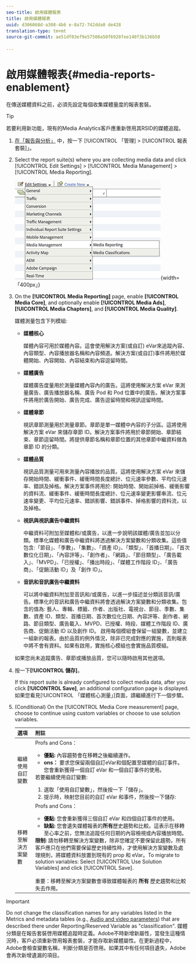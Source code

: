 ```yaml
---
seo-title: 啟用媒體報表
title: 啟用媒體報表
uuid: d306068d-a308-4b6 e-8a72-742dda0 de428
translation-type: tm+mt
source-git-commit: ae51df03ef9e57508a50f6928fee140f3b136b58

---
```



# 啟用媒體報表{#media-reports-enablement}

在傳送媒體資料之前，必須先設定每個收集媒體量度的報表套裝。

>[!TIP]
>
>若要利用新功能，現有的Media Analytics客戶應重新啓用其RSID的媒體追蹤。

1. [在「報告與分析」](https://my.omniture.com/login/) 中，按一下 [!UICONTROL 「管理] &gt; [!UICONTROL 報表套裝]」。
1. Select the report suite(s) where you are collecting media data and click [!UICONTROL Edit Settings] &gt; [!UICONTROL Media Management] &gt; [!UICONTROL Media Reporting].

   ![](assets/media-reporting.png){width=「400px」}

1. On the **[!UICONTROL Media Reporting]** page, enable **[!UICONTROL Media Core]**, and optionally enable **[!UICONTROL Media Ads]**, **[!UICONTROL Media Chapters]**, and **[!UICONTROL Media Quality]**.

   媒體測量包含下列模組:

   * **媒體核心**

      媒體內容可用於媒體內容。這會使用解決方案(或自訂) eVar來追蹤內容、內容類型、內容播放器名稱和內容頻道。解決方案(或自訂)事件將用於媒體開始、內容開始、內容結束和內容逗留時間。

   * **媒體廣告**

      媒體廣告度量用於測量媒體內容內的廣告。這將使用解決方案 eVar 來測量廣告、廣告播放器名稱、廣告 Pod 和 Pod 位置中的廣告。解決方案事件將用於廣告開始、廣告完成、廣告逗留時間和視訊逗留時間。

   * **媒體章節**

      視訊章節測量用於測量章節。章節是單一媒體中內容的子分區。這將使用解決方案 eVar 來儲存章節 ID。解決方案事件將用於章節開始、章節結束、章節逗留時間。將提供章節名稱和章節位置的其他章節中繼資料做為章節 ID 的分類。

   * **媒體品質**

      視訊品質測量可用來測量內容播放的品質。這將使用解決方案 eVar 來儲存開始時間、緩衝事件、緩衝時間長度總計、位元速率參數、平均位元速率、錯誤及掉格。解決方案事件將用於: 開始時間、開始前掉格、緩衝影響的資料流、緩衝事件、緩衝時間長度總計、位元速率變更影響串流、位元速率變更、平均位元速率、錯誤影響、錯誤事件、掉格影響的資料流，以及掉格。

   * **視訊與視訊廣告中繼資料**

      中繼資料可附加至媒體和/或廣告，以進一步說明該媒體/廣告並加以分類。標準化媒體和廣告中繼資料將透過解決方案變數和分類收集。這些值包含:「節目」、「季數」、「集數」、「資產 ID」、「類型」、「首播日期」、「首次數位化日期」、「內容評等」、「創作者」、「網路」、「節目類型」、「廣告載入」、「MVPD」、「已授權」、「播出時段」、「媒體工作階段 ID」、「廣告商」、「促銷活動 ID」及「創作 ID」。

   * **音訊和音訊廣告中繼資料**

      可以將中繼資料附加至音訊和/或廣告，以進一步描述並分類該音訊/廣告。標準化的音訊和廣告中繼資料將會透過解決方案變數和分類收集。包含的值為: 藝人、專輯、標籤、作者、出版社、電視台、節目、季數、集數、資產 ID、類型、首播日期、首次數位化日期、內容評等、創作者、網路、節目類型、廣告載入、MVPD、已授權、時段、媒體工作階段 ID、廣告商、促銷活動 ID 以及創作 ID。
   啟用每個模組會保留一組變數，並建立一組新的報表。由於品質的例外情況，除非已完成對應的實施，否則報表中將不會有資料。如果有啟用，實施核心模組也會實施品質模組。

   如果您尚未追蹤廣告、章節或播放品質，您可以隨時啟用其他選項。

1. 按一下&#x200B;**[!UICONTROL 儲存]**。

   If this report suite is already configured to collect media data, after you click **[!UICONTROL Save]**, an additional configuration page is displayed. 如果您看見[!UICONTROL 「媒體核心測量」]頁面，請繼續進行下一個步驟。

1. (Conditional) On the [!UICONTROL Media Core measurement] page, choose to continue using custom variables or choose to use solution variables.

   | 選項 | 附註 |
   | --- | --- |
   | 繼續使用自訂變數 | Profs and Cons：<ul> <li> **優點:** 內容趨勢會在移轉之後繼續運作。 </li> <li> **ons：** 要求您保留兩個自訂eVar和個配置至媒體的自訂事件。您會重新獲得一個自訂 eVar 和一個自訂事件的使用。 </li> </ul> 若要繼續使用自訂變數: <ol> <li>選取「使用自訂變數」，然後按一下「儲存」。 </li> <li>提示時，映射您目前的自訂 eVar 和事件，然後按一下儲存: </li> </ol> |
   | 移轉至解決方案變數 | Profs and Cons：<ul> <li> **優點:** 您會重新獲得三個自訂 eVar 和四個自訂事件的使用。 </li> <li> **缺點:** 您會遺失媒體報表的&#x200B;**所有**&#x200B;歷史趨勢和比較。這表示在移轉至心率之前，您無法追蹤任何日期的內容檢視或內容播放時間。 </li> </ul> **限制:** 請勿移轉至解決方案變數，除非您確定不要保留此趨勢。所有客戶應只在他們需要保留歷史持續性時，才使用解決方案變數及處理規則，將媒體資料放置到現有的 prop 和 eVar。To migrate to solution variables: Select [!UICONTROL Use Solution Variables] and click [!UICONTROL Save]. <br><br> 重要：移轉至解決方案變數會導致媒體報表的 **所有** 歷史趨勢和比較失去作用。 |

>[!IMPORTANT]
>
>Do not change the classification names for any variables listed in the Metrics and metadata tables (e.g., [Audio and video parameters](../metrics-and-metadata/audio-video-parameters.md)) that are described there under Reporting/Reserved Variable as "classification". 媒體分類是在報告套裝啓用媒體追蹤時定義。Adobe不時新增新屬性，當發生這種情況時，客戶必須重新啓用報表套裝，才能存取新媒體屬性。在更新過程中，Adobe會檢查變數名稱，判斷分類是否啓用。如果其中有任何項目遺失，Adobe會再次新增遺漏的項目。
